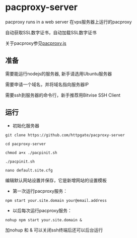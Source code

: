 # pacproxy-server

pacproxy runs in a web server 在vps服务器上运行的pacproxy

自动获取SSL数字证书，自动加载SSL数字证书

关于pacproxy参见[pacproxy.js](https://github.com/httpgate/pacproxy.js)


## 准备

需要能运行nodejs的服务器, 新手请选用Ubuntu服务器

需要申请一个域名，并将域名指向服务器IP

需要ssh到服务器的命令行，新手推荐用Bitvise SSH Client


## 运行

* 初始化服务器

```
git clone https://github.com/httpgate/pacproxy-server

cd pacproxy-server

chmod a+x ./pacpinit.sh

./pacpinit.sh

nano default.site.cfg
```

编辑默认网站设置并保存，它是新增网站的设置模板

* 第一次运行pacproxy服务：

```
npm start your.site.domain your@email.address
```

* 以后每次运行pacproxy服务：

```
nohup npm start your.site.domain & 
```

加nohup 和 & 可以关闭ssh终端后还可以后台运行